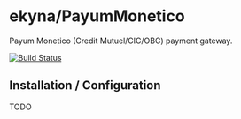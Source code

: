 # ekyna/PayumMonetico

Payum Monetico (Credit Mutuel/CIC/OBC) payment gateway.

[![Build Status](https://travis-ci.org/ekyna/PayumMonetico.svg?branch=master)](https://travis-ci.org/ekyna/PayumMonetico)

## Installation / Configuration

TODO
